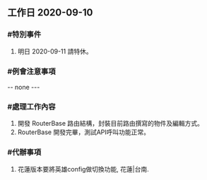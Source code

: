 ## 工作日 2020-09-10

### #特別事件

1. 明日 2020-09-11 請特休。

### #例會注意事項

-- none ---

### #處理工作內容

1. 開發 RouterBase 路由結構，封裝目前路由撰寫的物件及編輯方式。
2. RouterBase 開發完畢，測試API呼叫功能正常。

### #代辦事項

1. 花蓮版本要將英雄config做切換功能, 花蓮|台南.
